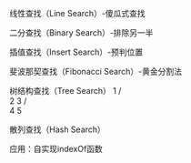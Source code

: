 线性查找（Line Search）-傻瓜式查找

二分查找（Binary Search）-排除另一半

插值查找（Insert Search）-预判位置

斐波那契查找（Fibonacci Search）-黄金分割法

树结构查找（Tree Search）
    1
   / \
  2   3
 / \
4   5

散列查找（Hash Search）

应用：自实现indexOf函数